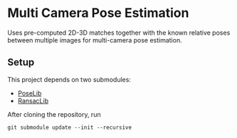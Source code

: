 # Multi Camera Pose Estimation
Uses pre-computed 2D-3D matches together with the known relative poses between multiple images for multi-camera pose estimation.

## Setup
This project depends on two submodules:
* [PoseLib](https://github.com/vlarsson/PoseLib)
* [RansacLib](https://github.com/tsattler/RansacLib)

After cloning the repository, run
```
git submodule update --init --recursive
```
